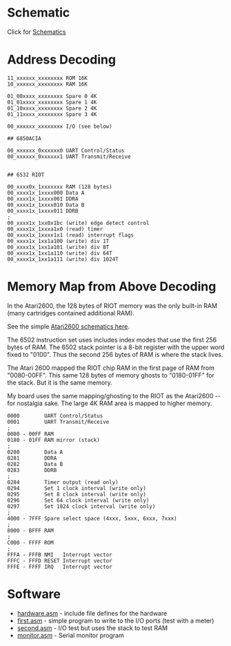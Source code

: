 
# Schematic

Click for [Schematics](/6502/SCHEMATICS.md)

# Address Decoding

```
11_xxxxxx_xxxxxxxx ROM 16K
10_xxxxxx_xxxxxxxx RAM 16K

01_00xxxx_xxxxxxxx Spare 0 4K
01_01xxxx_xxxxxxxx Spare 1 4K
01_10xxxx_xxxxxxxx Spare 2 4K
01_11xxxx_xxxxxxxx Spare 3 4K

00_xxxxxx_xxxxxxxx I/O (see below)

## 6850ACIA

00_xxxxxx_0xxxxxx0 UART Control/Status
00_xxxxxx_0xxxxxx1 UART Transmit/Receive


## 6532 RIOT

00_xxxx0x_1xxxxxxx RAM (128 bytes)
00_xxxx1x_1xxxx000 Data A
00_xxxx1x_1xxxx001 DDRA
00_xxxx1x_1xxxx010 Data B
00_xxxx1x_1xxxx011 DDRB
;
00_xxxx1x_1xx0x1bc (write) edge detect control
00_xxxx1x_1xxxa1x0 (read) timer
00_xxxx1x_1xxxx1x1 (read) interrupt flags
00_xxxx1x_1xx1a100 (write) div 1T
00_xxxx1x_1xx1a101 (write) div 8T
00_xxxx1x_1xx1a110 (write) div 64T
00_xxxx1x_1xx1a111 (write) div 1024T
```

# Memory Map from Above Decoding

In the Atari2600, the 128 bytes of RIOT memory was the only built-in RAM (many cartridges contained additional RAM).

See the simple [Atari2600 schematics here](/atari2600/Hardware.jpg).

The 6502 instruction set uses includes index modes that use the first 256 bytes of RAM. The 6502 stack pointer is
a 8-bit register with the upper word fixed to "0100". Thus the second 256 bytes of RAM is where the stack lives.

The Atari 2600 mapped the RIOT chip RAM in the first page of RAM from "0080-00FF". This same 128 bytes of memory
ghosts to "0180-01FF" for the stack. But it is the same memory.

My board uses the same mapping/ghosting to the RIOT as the Atari2600 -- for nostalgia sake. The large 4K RAM area is 
mapped to higher memory.

```
0000        UART Control/Status
0001        UART Transmit/Receive
;
0080 - 00FF RAM
0180 - 01FF RAM mirror (stack)
;
0280        Data A
0281        DDRA
0282        Data B
0283        DDRB
;
0284        Timer output (read only)
0294        Set 1 clock interval (write only)
0295        Set 8 clock interval (write only)
0296        Set 64 clock interval (write only)
0297        Set 1024 clock interval (write only)
;
4000 - 7FFF Spare select space (4xxx, 5xxx, 6xxx, 7xxx)
;
8000 - BFFF RAM
;
C000 - FFFF ROM
;
FFFA - FFFB NMI   Interrupt vector
FFFC - FFFD RESET Interrupt vector
FFFE - FFFF IRQ   Interrupt vector
```

# Software
  - [hardware.asm](hardware.asm) - include file defines for the hardware
  - [first.asm](first.asm) - simple program to write to the I/O ports (test with a meter)
  - [second.asm](second.asm) - I/O test but uses the stack to test RAM
  - [monitor.asm](monitor.asm) - Serial monitor program